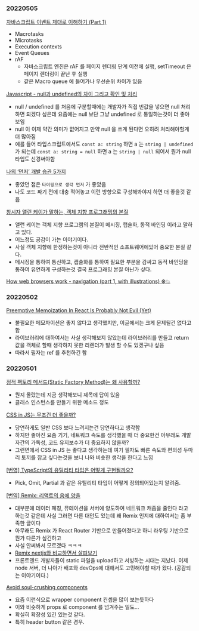 ### 20220505

[자바스크립트 이벤트 제대로 이해하기 (Part 1)](https://medium.com/%EC%98%A4%EB%8A%98%EC%9D%98-%ED%94%84%EB%A1%9C%EA%B7%B8%EB%9E%98%EB%B0%8D/%EC%9E%90%EB%B0%94%EC%8A%A4%ED%81%AC%EB%A6%BD%ED%8A%B8-%EC%9D%B4%EB%B2%A4%ED%8A%B8-%EC%A0%9C%EB%8C%80%EB%A1%9C-%EC%9D%B4%ED%95%B4%ED%95%98%EA%B8%B0-part-1-2a7d4b9eb468)

- Macrotasks
- Microtasks
- Execution contexts
- Event Queues
- rAF
  - 자바스크립트 엔진은 rAF 를 페이지 렌더링 단계 이전에 실행, setTimeout 은 페이지 렌더링이 끝난 후 실행
  - 같은 Macro queue 에 들어가나 우선순위 차이가 있음

[Javascript - null과 undefined의 차이 그리고 확인 및 처리](https://7942yongdae.tistory.com/45)

- null / undefined 를 처음에 구분할때에는 개발자가 직접 빈값을 넣으면 null 처리 하면 되겠다 싶은데 요즘에는 null 보단 그냥 undefined 로 통일하는것이 더 좋아보임
- null 이 이제 약간 의미가 없어지고 만약 null 을 쓰게 된다면 오히려 처리해야할게 더 많아짐
- 예를 들어 타입스크립트에서도 `const a: string` 하면 a 는 `string | undefined` 가 되는데 `const a: string = null` 하면 a 는 `string | null` 되어서 뭔가 null 타입도 신경써야함

[나의 ‘먼저’ 개발 습관 5가지](https://velog.io/@joosing/%EB%82%98%EC%9D%98-%EB%A8%BC%EC%A0%80-%EA%B0%9C%EB%B0%9C-%EC%8A%B5%EA%B4%80-5%EA%B0%80%EC%A7%80)

- 좋았던 점은 `타이핑으로 생각 먼저` 가 좋았음
- 나도 코드 짜기 전에 대충 적어놓고 이런 방향으로 구성해봐야지 하면 더 좋을것 같음

[창시자 앨런 케이가 말하는, 객체 지향 프로그래밍의 본질](https://velog.io/@eddy_song/alan-kay-OOP#%EC%9A%94%EC%95%BD-%EC%A0%95%EB%A6%AC)

- 앨런 케이는 객체 지향 프로그램의 본질이 메시징, 캡슐화, 동적 바인딩 이라고 말하고 있다.
- 어느정도 공감이 가는 이야기이다.
- 사실 객체 지향에 한정하는것이 아니라 전반적인 소프트웨어에있어 중요한 본질 같다.
- 메시징을 통하여 통신하고, 캡슐화를 통하여 필요한 부분을 감싸고 동적 바인딩을 통하여 유연하게 구성하는것 결국 프로그래밍 본질 아닌가 싶다.

[How web browsers work - navigation (part 1, with illustrations) ⚙️💥](https://dev.to/arikaturika/how-web-browsers-work-part-1-with-illustrations-1nid)

### 20220502

[Preemptive Memoization In React Is Probably Not Evil (Yet)](https://www.zhenghao.io/posts/memo-or-not)

- 불필요한 메모자이션은 좋지 않다고 생각했지만, 이글에서는 크게 문제될건 없다고 함
- 라이브러리에 대하여서는 사실 생각해보지 않았는데 라이브러리를 만들고 return 값을 객체로 할때 생각하지 못한 리렌더가 발생 할 수도 있겠구나 싶음
- 따라서 필자는 ref 를 추천하긴 함

### 20220501

[정적 팩토리 메서드(Static Factory Method)는 왜 사용할까?](https://tecoble.techcourse.co.kr/post/2020-05-26-static-factory-method/)

- 뭔지 몰랐는데 지금 생각해보니 제목에 답이 있음
- 클래스 인스턴스를 만들기 위한 메소드 정도

[CSS in JS는 무조건 더 좋을까?](https://jthcast.dev/posts/is-css-in-js-the-best/)

- 당연하게도 일반 CSS 보다 느려지는건 당연하다고 생각함
- 하지만 좋아진 요즘 기기, 네트워크 속도를 생각했을 때 더 중요한건 아무래도 개발자간의 가독성, 코드 유지보수가 더 중요하지 않을까?
- 그런면에서 CSS in JS 는 좋다고 생각하는데 여기 필자도 빠른 속도와 편의성 두마리 토끼를 잡고 싶다는것을 보니 나와 비슷한 생각을 한다고 느낌

[[번역] TypeScript의 유틸리티 타입은 어떻게 구현될까요?](https://medium.com/@yujso66/%EB%B2%88%EC%97%AD-typescript%EC%9D%98-%EC%9C%A0%ED%8B%B8%EB%A6%AC%ED%8B%B0-%ED%83%80%EC%9E%85%EC%9D%80-%EC%96%B4%EB%96%BB%EA%B2%8C-%EA%B5%AC%ED%98%84%EB%90%A0%EA%B9%8C%EC%9A%94-e80fbb33bf240)

- Pick, Omit, Partial 과 같은 유틸리티 타입이 어떻게 정의되어있는지 알려줌.

[[번역] Remix: 리액트의 음에 양을](https://velog.io/@dev_boku/%EB%B2%88%EC%97%AD-Remix-%EB%A6%AC%EC%95%A1%ED%8A%B8%EC%9D%98-%EC%9D%8C%EC%97%90-%EC%96%91%EC%9D%84)

- 대부분에 데이터 페칭, 뮤테이션을 서버에 양도하여 네트워크 캐즘을 줄인다 라고 하는것 같은데 사실 그러면 다른 대안도 있는데 왜 Remix 인지에 대하여서는 좀 부족한 글이다
- 아무래도 Remix 가 React Router 기반으로 만들어졌다고 하니 라우팅 기반으로 뭔가 다른가 싶긴하고
- 사실 안써봐서 모르겠다 ㅋㅋㅋ
- [Remix nextjs와 비교하면서 살펴보기](https://yceffort.kr/2022/02/new-react-framework-remix)
- 프론트엔드 개발자들이 static 파일을 upload하고 서빙하는 시대는 지났다. 이제 node 서버, 더 나아가 배포와 devOps에 대해서도 고민해야할 때가 왔다. (공감되는 이야기이다.)

[Avoid soul-crushing components](https://epicreact.dev/soul-crushing-components/)

- 요즘 이런식으로 wrapper component 컨셉을 많이 보는듯하다
- 이와 비슷하게 props 로 component 를 넘겨주는 일도...
- 확실히 확장성 있긴 있는것 같다.
- 특히 header button 같은 경우.
